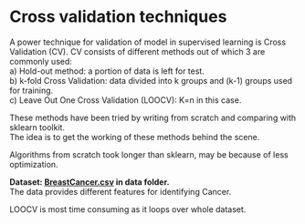 # Cross validation techniques
A power technique for validation of model in supervised learning is Cross Validation (CV). 
CV consists of different methods out of which 3 are commonly used:   
a) Hold-out method: a portion of data is left for test.   
b) k-fold Cross Validation: data divided into k groups and (k-1) groups used for training.    
c) Leave Out One Cross Validation (LOOCV): K=n in this case.   

These methods have been tried by writing from scratch and comparing with sklearn toolkit.  
The idea is to get the working of these methods behind the scene.  

Algorithms from scratch took longer than sklearn, may be because of less optimization.

**Dataset: [BreastCancer.csv](https://github.com/ishmukul/MachineLearning/blob/master/data/BreastCancer.csv) in data folder.**  
    The data provides different features for identifying Cancer.

LOOCV is most time consuming as it loops over whole dataset.